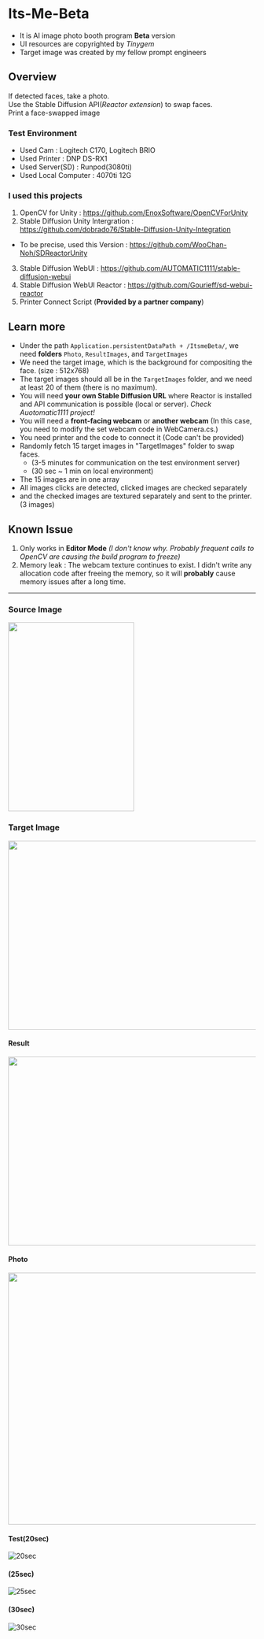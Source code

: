# Its-Me-Beta
+ It is AI image photo booth program **Beta** version    
+ UI resources are copyrighted by _Tinygem_
+ Target image was created by my fellow prompt engineers
  
## Overview
If detected faces, take a photo.    
Use the Stable Diffusion API(_Reactor extension_) to swap faces.    
Print a face-swapped image
### Test Environment
+ Used Cam : Logitech C170, Logitech BRIO
+ Used Printer : DNP DS-RX1
+ Used Server(SD) : Runpod(3080ti)
+ Used Local Computer : 4070ti 12G

### I used this projects
1. OpenCV for Unity : https://github.com/EnoxSoftware/OpenCVForUnity
2. Stable Diffusion Unity Intergration : https://github.com/dobrado76/Stable-Diffusion-Unity-Integration
+ To be precise, used this Version : https://github.com/WooChan-Noh/SDReactorUnity
3. Stable Diffusion WebUI : https://github.com/AUTOMATIC1111/stable-diffusion-webui
4. Stable Diffusion WebUI Reactor : https://github.com/Gourieff/sd-webui-reactor
5. Printer Connect Script (**Provided by a partner company**)
  
## Learn more
+ Under the path `Application.persistentDataPath + /ItsmeBeta/`, we need **folders** `Photo`, `ResultImages`, and `TargetImages` 
+ We need the target image, which is the background for compositing the face. (size : 512x768) 
+ The target images should all be in the `TargetImages` folder, and we need at least 20 of them (there is no maximum).
+ You will need **your own Stable Diffusion URL** where Reactor is installed and API communication is possible (local or server). _Check Auotomatic1111 project!_
+ You will need a **front-facing webcam** or **another webcam** (In this case, you need to modify the set webcam code in WebCamera.cs.)
+ You need printer and the code to connect it (Code can't be provided)
+ Randomly fetch 15 target images in "TargetImages" folder to swap faces.
  + (3-5 minutes for communication on the test environment server)
  + (30 sec ~ 1 min on local environment)
+ The 15 images are in one array
+ All images clicks are detected, clicked images are checked separately
+ and the checked images are textured separately and sent to the printer.(3 images)    


## Known Issue
1. Only works in **Editor Mode** _(I don't know why. Probably frequent calls to OpenCV are causing the build program to freeze)_
2. Memory leak : The webcam texture continues to exist. I didn't write any allocation code after freeing the memory, so it will **probably** cause memory issues after a long time.
***
### Source Image
<img src="https://github.com/WooChan-Noh/Its-Me-Beta/assets/103042258/d8acef24-995d-4bd3-9a75-509b7a99c903" width="256" height="384"/></br>        
### Target Image    
<img src="https://github.com/WooChan-Noh/Its-Me-Beta/assets/103042258/98b9e230-57f5-4b09-9b9e-83c6d8927888" width="768" height="384"/></br>      
#### Result
<img src="https://github.com/WooChan-Noh/Its-Me-Beta/assets/103042258/52b7467e-6b2f-4a66-b85b-6044f9a463f0" width="768" height="384"/></br>
#### Photo
<img src="https://github.com/WooChan-Noh/Its-Me-Beta/assets/103042258/5f27604b-7db7-4551-a6e8-957d68113ab5" width="512" height="512"/></br>
#### Test(20sec)
![20sec](https://github.com/WooChan-Noh/Its-Me-Beta/assets/103042258/e6214071-c539-4f0e-8f42-710ecb989a14)
#### (25sec)
![25sec](https://github.com/WooChan-Noh/Its-Me-Beta/assets/103042258/118ef37c-833c-4203-95c2-2042a3ba8e8c)
#### (30sec)
![30sec](https://github.com/WooChan-Noh/Its-Me-Beta/assets/103042258/ffafc062-e5f9-45b8-ae36-f64c0f7b336c)


